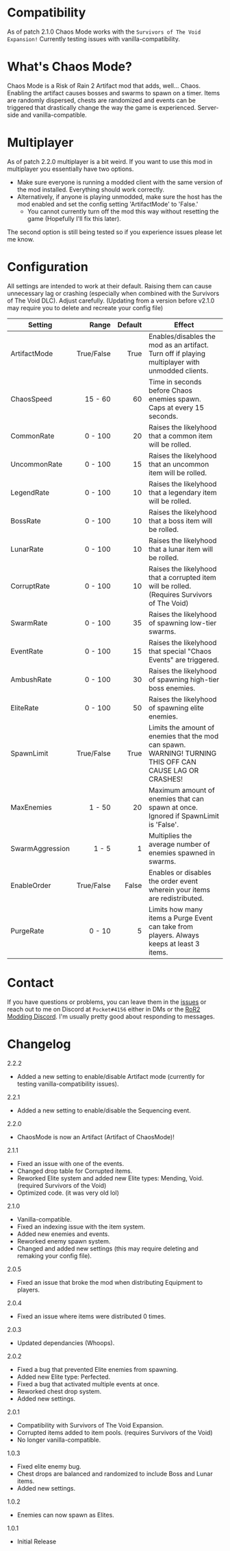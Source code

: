 # Compatibility
As of patch 2.1.0 Chaos Mode works with the `Survivors of The Void Expansion!` Currently testing issues with vanilla-compatibility.

# What's Chaos Mode?
Chaos Mode is a Risk of Rain 2 Artifact mod that adds, well... Chaos. Enabling the artifact causes bosses and swarms to spawn on a timer. Items are randomly dispersed, chests are randomized and events can be triggered that drastically change the way the game is experienced. Server-side and vanilla-compatible.

# Multiplayer
As of patch 2.2.0 multiplayer is a bit weird. If you want to use this mod in multiplayer you essentially have two options.
+ Make sure everyone is running a modded client with the same version of the mod installed. Everything should work correctly.
+ Alternatively, if anyone is playing unmodded, make sure the host has the mod enabled and set the config setting 'ArtifactMode' to 'False.'
	+ You cannot currently turn off the mod this way without resetting the game (Hopefully I'll fix this later).

The second option is still being tested so if you experience issues please let me know.

# Configuration
All settings are intended to work at their default. Raising them can cause unnecessary lag or crashing (especially when combined with the Survivors of The Void DLC). Adjust carefully. (Updating from a version before v2.1.0 may require you to delete and recreate your config file)

Setting | Range | Default | Effect
---|---:|---:|---
ArtifactMode | True/False | True | Enables/disables the mod as an artifact. Turn off if playing multiplayer with unmodded clients.
ChaosSpeed | 15 - 60 | 60 | Time in seconds before Chaos enemies spawn. Caps at every 15 seconds.
CommonRate | 0 - 100 | 20 | Raises the likelyhood that a common item will be rolled.
UncommonRate | 0 - 100 | 15 | Raises the likelyhood that an uncommon item will be rolled.
LegendRate | 0 - 100 | 10 | Raises the likelyhood that a legendary item will be rolled.
BossRate | 0 - 100 | 10 | Raises the likelyhood that a boss item will be rolled.
LunarRate | 0 - 100 | 10 | Raises the likelyhood that a lunar item will be rolled.
CorruptRate | 0 - 100 | 10 | Raises the likelyhood that a corrupted item will be rolled. (Requires Survivors of The Void)
SwarmRate | 0 - 100 | 35 | Raises the likelyhood of spawning low-tier swarms.
EventRate | 0 - 100 | 15 | Raises the likelyhood that special "Chaos Events" are triggered.
AmbushRate | 0 - 100 | 30 | Raises the likelyhood of spawning high-tier boss enemies.
EliteRate | 0 - 100 | 50 | Raises the likelyhood of spawning elite enemies.
SpawnLimit| True/False | True | Limits the amount of enemies that the mod can spawn. WARNING! TURNING THIS OFF CAN CAUSE LAG OR CRASHES!
MaxEnemies | 1 - 50 | 20 | Maximum amount of enemies that can spawn at once. Ignored if SpawnLimit is 'False'.
SwarmAggression | 1 - 5 | 1 | Multiplies the average number of enemies spawned in swarms.
EnableOrder| True/False | False | Enables or disables the order event wherein your items are redistributed.
PurgeRate| 0 - 10 | 5 | Limits how many items a Purge Event can take from players. Always keeps at least 3 items.

# Contact
If you have questions or problems, you can leave them in the [issues](https://github.com/bryantBaumgartner/chaosMode/issues) or reach out to me on Discord at `Pocket#4156` either in DMs or the [RoR2 Modding Discord](https://discord.gg/JDbYRZCGbs). I'm usually pretty good about responding to messages.

# Changelog
2.2.2
+ Added a new setting to enable/disable Artifact mode (currently for testing vanilla-compatibility issues).

2.2.1 
+ Added a new setting to enable/disable the Sequencing event.

2.2.0 
+ ChaosMode is now an Artifact (Artifact of ChaosMode)!

2.1.1
+ Fixed an issue with one of the events.
+ Changed drop table for Corrupted items.
+ Reworked Elite system and added new Elite types: Mending, Void. (required Survivors of the Void)
+ Optimized code. (it was very old lol)

2.1.0
+ Vanilla-compatible.
+ Fixed an indexing issue with the item system. 
+ Added new enemies and events. 
+ Reworked enemy spawn system. 
+ Changed and added new settings (this may require deleting and remaking your config file).

2.0.5
+ Fixed an issue that broke the mod when distributing Equipment to players.

2.0.4
+ Fixed an issue where items were distributed 0 times.

2.0.3
+ Updated dependancies (Whoops).

2.0.2
+ Fixed a bug that prevented Elite enemies from spawning.
+ Added new Elite type: Perfected.
+ Fixed a bug that activated multiple events at once.
+ Reworked chest drop system. 
+ Added new settings.

2.0.1
+ Compatibility with Survivors of The Void Expansion.
+ Corrupted items added to item pools. (requires Survivors of the Void)
+ No longer vanilla-compatible.

1.0.3
+ Fixed elite enemy bug.
+ Chest drops are balanced and randomized to include Boss and Lunar items.
+ Added new settings.

1.0.2
+ Enemies can now spawn as Elites.   

1.0.1
+ Initial Release
